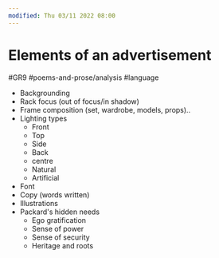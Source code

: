 ```yaml
---
modified: Thu 03/11 2022 08:00
---
```

   

# Elements of an advertisement
#GR9 #poems-and-prose/analysis #language
- Backgrounding
- Rack focus (out of focus/in shadow)
- Frame composition (set, wardrobe, models, props)..
- Lighting types
	- Front
	- Top
	- Side
	- Back
	- centre
	- Natural
	- Artificial
- Font
- Copy (words written)
- Illustrations
- Packard's hidden needs
	- Ego gratification
	- Sense of power
	- Sense of security
	- Heritage and roots